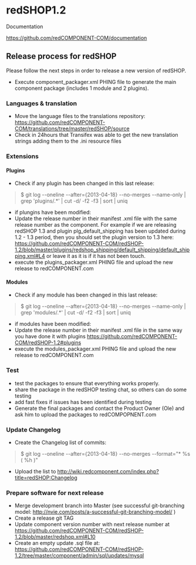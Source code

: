 redSHOP1.2
==========

Documentation

https://github.com/redCOMPONENT-COM/documentation

## Release process for redSHOP
Please follow the next steps in order to release a new version of redSHOP.

- Execute component_packager.xml PHING file to generate the main component package (includes 1 module and 2 plugins).

### Languages & translation
- Move the language files to the translations repository: https://github.com/redCOMPONENT-COM/translations/tree/master/redSHOP/source 
- Check in 24hours that Transifex was able to get the new translation strings adding them to the .ini resource files

### Extensions
#### Plugins
- Check if any plugin has been changed in this last release:

> $ git log --oneline --after={2013-04-18} --no-merges --name-only | grep 'plugins\/.*' | cut -d/ -f2 -f3 | sort | uniq

- if plungins have been modified:
 - Update the release number in their manifest .xml file with the same release number as the component. For example if we are releasing redSHOP 1.3 and plugin plg_default_shipping has been updated during 1.2 - 1.3 period, then you should set the plugin version to 1.3 here: https://github.com/redCOMPONENT-COM/redSHOP-1.2/blob/master/plugins/redshop_shipping/default_shipping/default_shipping.xml#L4 or leave it as it is if it has not been touch. 
 - execute the plugins_packager.xml PHING file and upload the new release to redCOMPONENT.com

#### Modules
- Check if any module has been changed in this last release:

> $ git log --oneline --after={2013-04-18} --no-merges --name-only | grep 'modules\/.*' | cut -d/ -f2 -f3  | sort | uniq

- if modules have been modified:
 - Update the release number in their manifest .xml file in the same way you have done it with plugins https://github.com/redCOMPONENT-COM/redSHOP-1.2#plugins
 - execute the modules_packager.xml PHING file and upload the new release to redCOMPONENT.com

### Test 
- test the packages to ensure that everything works properly.
- share the package in the redSHOP testing chat, so others can do some testing
- add fast fixes if issues has been identified during testing
- Generate the final packages and contact the Product Owner (Ole) and ask him to upload the packages to redCOMPOPNENT.com 

### Update Changelog
- Create the Changelog list of commits:

> $ git log --oneline --after={2013-04-18} --no-merges --format="* %s ( %h )"

- Upload the list to http://wiki.redcomponent.com/index.php?title=redSHOP:Changelog

### Prepare software for next release
- Merge development branch into Master (see successful git-branching model: http://nvie.com/posts/a-successful-git-branching-model/ )
- Create a release git TAG
- Update component version number with next release number at https://github.com/redCOMPONENT-COM/redSHOP-1.2/blob/master/redshop.xml#L10
- Create an empty update .sql file at: https://github.com/redCOMPONENT-COM/redSHOP-1.2/tree/master/component/admin/sql/updates/mysql
